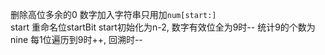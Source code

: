 
删除高位多余的0
数字加入字符串只用加`num[start:]`  
start 重命名位startBit
start初始化为n-2, 数字有效位全为9时--
统计9的个数为nine 每1位遍历到9时++, 回溯时--





